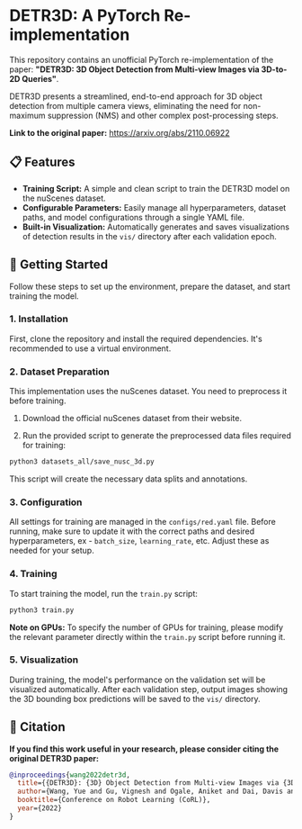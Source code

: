 # DETR3D: A PyTorch Re-implementation

This repository contains an unofficial PyTorch re-implementation of the paper: **"DETR3D: 3D Object Detection from Multi-view Images via 3D-to-2D Queries"**.

DETR3D presents a streamlined, end-to-end approach for 3D object detection from multiple camera views, eliminating the need for non-maximum suppression (NMS) and other complex post-processing steps.

**Link to the original paper:** https://arxiv.org/abs/2110.06922

## 📋 Features

- **Training Script:** A simple and clean script to train the DETR3D model on the nuScenes dataset.
- **Configurable Parameters:** Easily manage all hyperparameters, dataset paths, and model configurations through a single YAML file.
- **Built-in Visualization:** Automatically generates and saves visualizations of detection results in the `vis/` directory after each validation epoch.

## 🚀 Getting Started

Follow these steps to set up the environment, prepare the dataset, and start training the model.

### 1. Installation

First, clone the repository and install the required dependencies. It's recommended to use a virtual environment.

### 2. Dataset Preparation

This implementation uses the nuScenes dataset. You need to preprocess it before training.

1. Download the official nuScenes dataset from their website.

2. Run the provided script to generate the preprocessed data files required for training:

```bash
python3 datasets_all/save_nusc_3d.py
```

This script will create the necessary data splits and annotations.

### 3. Configuration

All settings for training are managed in the `configs/red.yaml` file. Before running, make sure to update it with the correct paths and desired hyperparameters, ex - `batch_size`, `learning_rate`, etc. Adjust these as needed for your setup.

### 4. Training

To start training the model, run the `train.py` script:

```bash
python3 train.py
```

**Note on GPUs:** To specify the number of GPUs for training, please modify the relevant parameter directly within the `train.py` script before running it.

### 5. Visualization

During training, the model's performance on the validation set will be visualized automatically. After each validation step, output images showing the 3D bounding box predictions will be saved to the `vis/` directory.

## 📜 Citation

**If you find this work useful in your research, please consider citing the original DETR3D paper:**

```bibtex
@inproceedings{wang2022detr3d,
  title={{DETR3D}: {3D} Object Detection from Multi-view Images via {3D-to-2D} Queries},
  author={Wang, Yue and Gu, Vignesh and Ogale, Aniket and Dai, Davis and Gremmes, Eric and Pfrommer, Thomas},
  booktitle={Conference on Robot Learning (CoRL)},
  year={2022}
}
```
